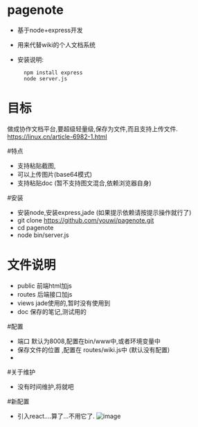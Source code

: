 # pagenote
-  基于node+express开发
- 用来代替wiki的个人文档系统
- 安装说明:

        npm install express
        node server.js
# 目标 
做成协作文档平台,要超级轻量级,保存为文件,而且支持上传文件.
https://linux.cn/article-6982-1.html
 
#特点
 * 支持粘贴截图,
 * 可以上传图片(base64模式)
 * 支持粘贴doc (暂不支持图文混合,依赖浏览器自身)
 
#安装
 * 安装node,安装express,jade (如果提示依赖请按提示操作就行了)
 * git clone https://github.com/youwi/pagenote.git
 * cd pagenote
 * node bin/server.js
 
# 文件说明
- public 前端html加js
- routes 后端接口加js
- views  jade使用的,暂时没有使用到
- doc 保存的笔记,测试用的
  

#配置
- 端口 默认为8008,配置在bin/www中,或者环境变量中
- 保存文件的位置 ,配置在 routes/wiki.js中 (默认没有配置)
-
#关于维护
- 没有时间维护,将就吧

#新配置
- 引入react....算了...不用它了.
 ![image](http://img.blog.csdn.net/20160603202210458)
